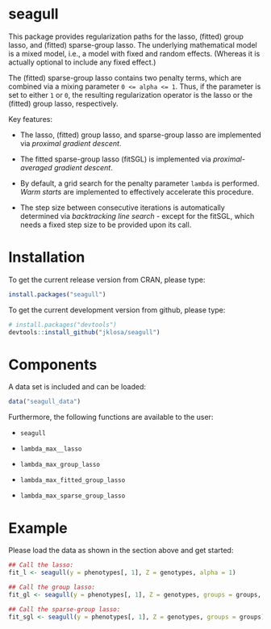 
<!-- README.md is generated from README.Rmd. Please edit that file -->

# seagull

This package provides regularization paths for the lasso, (fitted) group
lasso, and (fitted) sparse-group lasso. The underlying mathematical
model is a mixed model, i.e., a model with fixed and random effects.
(Whereas it is actually optional to include any fixed effect.)

The (fitted) sparse-group lasso contains two penalty terms, which are
combined via a mixing parameter `0 <= alpha <= 1`. Thus, if the
parameter is set to either `1` or `0`, the resulting regularization
operator is the lasso or the (fitted) group lasso, respectively.

Key features:

-   The lasso, (fitted) group lasso, and sparse-group lasso are
    implemented via *proximal gradient descent*.

-   The fitted sparse-group lasso (fitSGL) is implemented via
    *proximal-averaged gradient descent*.

-   By default, a grid search for the penalty parameter `lambda` is
    performed. *Warm starts* are implemented to effectively accelerate
    this procedure.

-   The step size between consecutive iterations is automatically
    determined via *backtracking line search* - except for the fitSGL,
    which needs a fixed step size to be provided upon its call.

# Installation

To get the current release version from CRAN, please type:

``` r
install.packages("seagull")
```

To get the current development version from github, please type:

``` r
# install.packages("devtools")
devtools::install_github("jklosa/seagull")
```

# Components

A data set is included and can be loaded:

``` r
data("seagull_data")
```

Furthermore, the following functions are available to the user:

-   `seagull`

-   `lambda_max__lasso`

-   `lambda_max_group_lasso`

-   `lambda_max_fitted_group_lasso`

-   `lambda_max_sparse_group_lasso`

# Example

Please load the data as shown in the section above and get started:

``` r
## Call the lasso:
fit_l <- seagull(y = phenotypes[, 1], Z = genotypes, alpha = 1)

## Call the group lasso:
fit_gl <- seagull(y = phenotypes[, 1], Z = genotypes, groups = groups, alpha = 0)

## Call the sparse-group lasso:
fit_sgl <- seagull(y = phenotypes[, 1], Z = genotypes, groups = groups)
```
